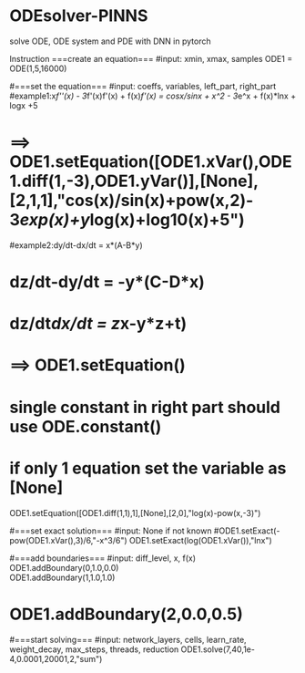 # ODEsolver-PINNS
solve ODE, ODE system and PDE with DNN in pytorch

Instruction
===create an equation===
#input: xmin, xmax, samples
ODE1 = ODE(1,5,16000)

#===set the equation===
#input: coeffs, variables, left_part, right_part
#example1:x*f''(x) - 3*f'(x)f'(x) + f(x)*f'(x) = cosx/sinx + x^2 - 3*e^x + f(x)*lnx + logx +5
# ==> ODE1.setEquation([ODE1.xVar(),ODE1.diff(1,-3),ODE1.yVar()],[None],[2,1,1],"cos(x)/sin(x)+pow(x,2)- 3*exp(x)+y*log(x)+log10(x)+5")
#example2:dy/dt-dx/dt = x*(A-B*y)
#         dz/dt-dy/dt = -y*(C-D*x)
#         dz/dt*dx/dt = z*x-y*z+t)
# ==> ODE1.setEquation()
# single constant in right part should use ODE.constant()
# if only 1 equation set the variable as [None]
ODE1.setEquation([ODE1.diff(1,1),1],[None],[2,0],"log(x)-pow(x,-3)")

#===set exact solution===
#input: None if not known
#ODE1.setExact(-pow(ODE1.xVar(),3)/6,"-x^3/6")
ODE1.setExact(log(ODE1.xVar()),"lnx")

#===add boundaries===
#input: diff_level, x, f(x)
ODE1.addBoundary(0,1.0,0.0)           
ODE1.addBoundary(1,1.0,1.0)
# ODE1.addBoundary(2,0.0,0.5)

#===start solving===
#input: network_layers, cells, learn_rate, weight_decay, max_steps, threads, reduction
ODE1.solve(7,40,1e-4,0.0001,20001,2,"sum")
